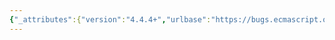 ```yaml
---
{"_attributes":{"version":"4.4.4+","urlbase":"https://bugs.ecmascript.org/","maintainer":"dherman@mozilla.com"},"bug":{"bug_id":1537,"creation_ts":"2013-05-31 03:16:00 -0700","short_desc":"8.3.15.6: FunctionInitialize should set internal properties after user-modifiable properties","delta_ts":"2013-07-15 17:03:55 -0700","product":"Draft for 6th Edition","component":"technical issue","version":"Rev 15: May 14, 2013 Draft","rep_platform":"All","op_sys":"All","bug_status":"RESOLVED","resolution":"FIXED","priority":"Normal","bug_severity":"normal","everconfirmed":true,"reporter":{"uid":"andrebargull","name":"André Bargull"},"assigned_to":{"uid":"allen","name":"Allen Wirfs-Brock"},"long_desc":[{"commentid":4116,"comment_count":0,"who":{"uid":"andrebargull","name":"André Bargull"},"bug_when":"2013-05-31 03:16:54 -0700","thetext":"FunctionInitialize does not take into account that \"length\", \"caller\" or \"arguments\" may be already present on the function object. To avoid undefined behaviour or for example strict-mode functions without poisoned \"caller\" properties etc., I'd suggest to:\n\n(1) Make steps 12-13 the initial steps of FunctionInitialize\n(2) Change [[DefineOwnProperty]] to DefinePropertyOrThrow()\n\nThis is similar to the String constructor which sets internal properties after user-modifiable properties. \n\n\n\nTest case for strict-mode function object without poisoned \"caller\" property:\n\n$ ./src/main/bin/repl.sh --strict\njs> class Fn extends Function{ constructor(){} }\njs> f = new Fn(), Object.defineProperty(f, \"caller\", {value: null})\nfunction F() { /* source not available */ }\njs> Function.call(f, \"'use strict'\")\nfunction anonymous () {\n'use strict'\n}\njs> Object.getOwnPropertyDescriptor(f, \"caller\")\n{value:null,writable:false,enumerable:false,configurable:false}"},{"commentid":4274,"comment_count":1,"who":{"uid":"allen","name":"Allen Wirfs-Brock"},"bug_when":"2013-06-21 13:59:46 -0700","thetext":"fixed in rev 16 editor's draft"},{"commentid":4459,"comment_count":2,"who":{"uid":"allen","name":"Allen Wirfs-Brock"},"bug_when":"2013-07-15 17:03:55 -0700","thetext":"fixed in rev16 draft.  July 15, 2013"}]}}
---
```

